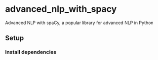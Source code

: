 # advanced_nlp_with_spacy
Advanced NLP with spaCy, a popular library for advanced NLP in Python


## Setup



### Install dependencies

